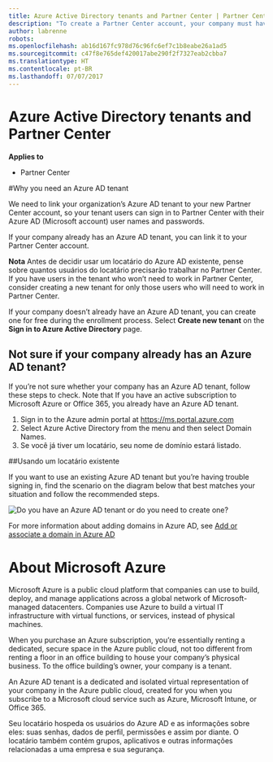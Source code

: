 ```yaml
---
title: Azure Active Directory tenants and Partner Center | Partner Center
description: "To create a Partner Center account, your company must have an Azure Active Directory (Azure AD) tenant. Azure AD is Microsoft’s cloud-based directory and identity management service."
author: labrenne
robots: 
ms.openlocfilehash: ab16d167fc978d76c96fc6ef7c1b8eabe26a1ad5
ms.sourcegitcommit: c47f8e765def420017abe290f2f7327eab2cbba7
ms.translationtype: HT
ms.contentlocale: pt-BR
ms.lasthandoff: 07/07/2017
---
```

# <a name="azure-active-directory-tenants-and-partner-center"></a>Azure Active Directory tenants and Partner Center  

**Applies to**

-  Partner Center

#<a name="why-you-need-an-azure-ad-tenant"></a>Why you need an Azure AD tenant

We need to link your organization’s Azure AD tenant to your new Partner Center account, so your tenant users can sign in to Partner Center with their Azure AD (Microsoft account) user names and passwords.

If your company already has an Azure AD tenant, you can link it to your Partner Center account. 

**Nota** Antes de decidir usar um locatário do Azure AD existente, pense sobre quantos usuários do locatário precisarão trabalhar no Partner Center. If you have users in the tenant who won’t need to work in Partner Center, consider creating a new tenant for only those users who will need to work in Partner Center.

If your company doesn’t already have an Azure AD tenant, you can create one for free during the enrollment process. Select **Create new tenant** on the **Sign in to Azure Active Directory** page. 


## <a name="not-sure-if-your-company-already-has-an-azure-ad-tenant"></a>Not sure if your company already has an Azure AD tenant?

If you’re not sure whether your company has an Azure AD tenant, follow these steps to check. Note that If you have an active subscription to Microsoft Azure or Office 365, you already have an Azure AD tenant.
1.  Sign in to the Azure admin portal at https://ms.portal.azure.com
2.  Select Azure Active Directory from the menu and then select Domain Names.
3.  Se você já tiver um locatário, seu nome de domínio estará listado.

##<a name="using-an-existing-tenant"></a>Usando um locatário existente

If you want to use an existing Azure AD tenant but you’re having trouble signing in, find the scenario on the diagram below that best matches your situation and follow the recommended steps. 

![Do you have an Azure AD tenant or do you need to create one?](images/onboardingAADFlow.png)

For more information about adding domains in Azure AD, see [Add or associate a domain in Azure AD](https://docs.microsoft.com/azure/active-directory/active-directory-add-domain)

# <a name="about-microsoft-azure"></a>About Microsoft Azure

Microsoft Azure is a public cloud platform that companies can use to build, deploy, and manage applications across a global network of Microsoft-managed datacenters. Companies use Azure to build a virtual IT infrastructure with virtual functions, or services, instead of physical machines. 

When you purchase an Azure subscription, you’re essentially renting a dedicated, secure space in the Azure public cloud, not too different from renting a floor in an office building to house your company’s physical business. To the office building’s owner, your company is a tenant. 

An Azure AD tenant is a dedicated and isolated virtual representation of your company in the Azure public cloud, created for you when you subscribe to a Microsoft cloud service such as Azure, Microsoft Intune, or Office 365. 

Seu locatário hospeda os usuários do Azure AD e as informações sobre eles: suas senhas, dados de perfil, permissões e assim por diante. O locatário também contém grupos, aplicativos e outras informações relacionadas a uma empresa e sua segurança. 
